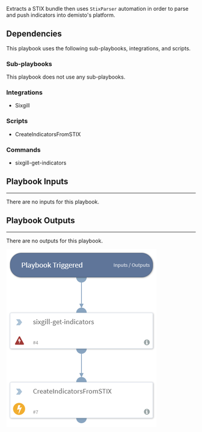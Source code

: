 Extracts a STIX bundle then uses `StixParser` automation in order to parse and push indicators into demisto's platform.

## Dependencies
This playbook uses the following sub-playbooks, integrations, and scripts.

### Sub-playbooks
This playbook does not use any sub-playbooks.

### Integrations
* Sixgill

### Scripts
* CreateIndicatorsFromSTIX

### Commands
* sixgill-get-indicators

## Playbook Inputs
---
There are no inputs for this playbook.

## Playbook Outputs
---
There are no outputs for this playbook.


![Sixgill_DarkFeed_Indicators](https://raw.githubusercontent.com/demisto/content/1bdd5229392bd86f0cc58265a24df23ee3f7e662/docs/images/playbooks/Sixgill_DarkFeed_Indicators.png)
